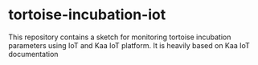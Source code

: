 # tortoise-incubation-iot

This repository contains a sketch for monitoring tortoise incubation parameters using IoT and Kaa IoT platform. It is heavily based on Kaa IoT documentation
